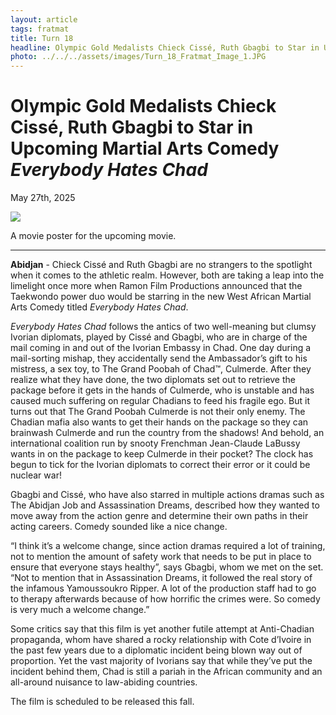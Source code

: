 ```yaml
---
layout: article
tags: fratmat
title: Turn 18
headline: Olympic Gold Medalists Chieck Cissé, Ruth Gbagbi to Star in Upcoming Martial Arts Comedy "Everybody Hates Chad"
photo: ../../../assets/images/Turn_18_Fratmat_Image_1.JPG
---
```


# Olympic Gold Medalists Chieck Cissé, Ruth Gbagbi to Star in Upcoming Martial Arts Comedy *Everybody Hates Chad*

May 27th, 2025

<div class="main-image-container">
    <img src = "../../../assets/images/Turn_18_Fratmat_Image_1.JPG" id="container-image">
    <p id="image-caption">A movie poster for the upcoming movie.</p>
</div>

---

**Abidjan** - Chieck Cissé and Ruth Gbagbi are no strangers to the spotlight when it comes to the athletic realm. However, both are taking a leap into the limelight once more when Ramon Film Productions announced that the Taekwondo power duo would be starring in the new West African Martial Arts Comedy titled *Everybody Hates Chad*.

*Everybody Hates Chad* follows the antics of two well-meaning but clumsy Ivorian diplomats, played by Cissé and Gbagbi, who are in charge of the mail coming in and out of the Ivorian Embassy in Chad. One day during a mail-sorting mishap, they accidentally send the Ambassador’s gift to his mistress, a sex toy, to The Grand Poobah of Chad™, Culmerde. After they realize what they have done, the two diplomats set out to retrieve the package before it gets in the hands of Culmerde, who is unstable and has caused much suffering on regular Chadians to feed his fragile ego. But it turns out that The Grand Poobah Culmerde is not their only enemy. The Chadian mafia also wants to get their hands on the package so they can brainwash Culmerde and run the country from the shadows! And behold, an international coalition run by snooty Frenchman Jean-Claude LaBussy wants in on the package to keep Culmerde in their pocket? The clock has begun to tick for the Ivorian diplomats to correct their error or it could be nuclear war!

Gbagbi and Cissé, who have also starred in multiple actions dramas such as The Abidjan Job and Assassination Dreams, described how they wanted to move away from the action genre and determine their own paths in their acting careers. Comedy sounded like a nice change.

“I think it’s a welcome change, since action dramas required a lot of training, not to mention the amount of safety work that needs to be put in place to ensure that everyone stays healthy”, says Gbagbi, whom we met on the set. “Not to mention that in Assassination Dreams, it followed the real story of the infamous Yamoussoukro Ripper. A lot of the production staff had to go to therapy afterwards because of how horrific the crimes were. So comedy is very much a welcome change.”

Some critics say that this film is yet another futile attempt at Anti-Chadian propaganda, whom have shared a rocky relationship with Cote d’Ivoire in the past few years due to a diplomatic incident being blown way out of proportion. Yet the vast majority of Ivorians say that while they’ve put the incident behind them, Chad is still a pariah in the African community and an all-around nuisance to law-abiding countries.

The film is scheduled to be released this fall.


